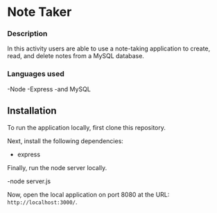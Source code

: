 # Note Taker 

### Description
In this activity users are able to use a note-taking application to create, read, and delete notes from a MySQL database. 

### Languages used

-Node
-Express
-and MySQL
  
## Installation

To run the application locally, first clone this repository.
	
Next, install the following dependencies:
- express
	
Finally, run the node server locally.

-node server.js
	
Now, open the local application on port 8080 at the URL: `http://localhost:3000/`.
  

